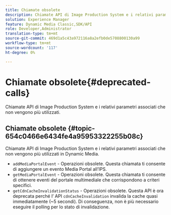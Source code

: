 ```yaml
---
title: Chiamate obsolete
description: Chiamate API di Image Production System e i relativi parametri associati che non vengono più utilizzati in Dynamic Media.
solution: Experience Manager
feature: Dynamic Media Classic,SDK/API
role: Developer,Administrator
translation-type: tm+mt
source-git-commit: 469d1a5c43a972116a8a2efb0de5708800130a99
workflow-type: tm+mt
source-wordcount: '117'
ht-degree: 0%

---
```



# Chiamate obsolete{#deprecated-calls}

Chiamate API di Image Production System e i relativi parametri associati che non vengono più utilizzati.

## Chiamate obsolete {#topic-654c0466e6434fe4a95953322255b08c}

Chiamate API di Image Production System e i relativi parametri associati che non vengono più utilizzati in Dynamic Media.

* `addMediaPortalEvent` - Operazioni obsolete. Questa chiamata ti consente di aggiungere un evento Media Portal all’IPS.
* `getMediaPortalEvent` - Operazioni obsolete. Questa chiamata ti consente di ottenere eventi del portale multimediale che corrispondono a criteri specifici.
* `getCdnCacheInvalidationStatus` - Operazioni obsolete. Questa API è ora deprecata perché l’ API `cdnCacheInvalidation` invalida la cache quasi immediatamente (~5 secondi). Di conseguenza, non è più necessario eseguire il polling per lo stato di invalidazione.

